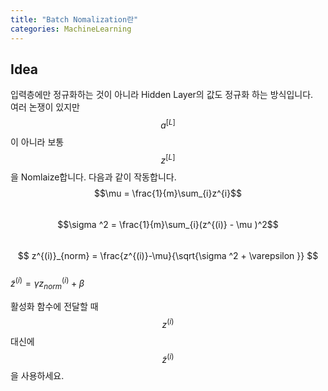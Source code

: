 ```yaml
---
title: "Batch Nomalization란"
categories: MachineLearning
---
```


## Idea
입력층에만 정규화하는 것이 아니라 Hidden Layer의 값도 정규화 하는 방식입니다.<br>
여러 논쟁이 있지만 $$a^{[L]}$$이 아니라 보통 $$z^{[L]}$$을 Nomlaize합니다. 다음과 같이 작동합니다.
$$\mu = \frac{1}{m}\sum_{i}z^{i}$$ <br>
$$\sigma ^2 = \frac{1}{m}\sum_{i}(z^{(i)} - \mu )^2$$ <br>
$$ z^{(i)}_{norm} = \frac{z^{(i)}-\mu}{\sqrt{\sigma ^2 + \varepsilon }} $$ <br>
$\tilde{z}^{(i)} = \gamma z^{(i)}_{norm} + \beta$ <br>

활성화 함수에 전달할 때 $$ z^{(i)} $$ 대신에 $$ \tilde{z}^{(i)} $$을 사용하세요.

